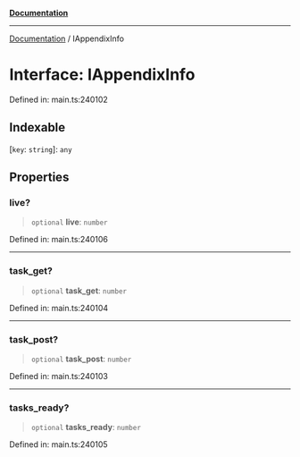 [**Documentation**](../README.md)

***

[Documentation](../README.md) / IAppendixInfo

# Interface: IAppendixInfo

Defined in: main.ts:240102

## Indexable

\[`key`: `string`\]: `any`

## Properties

### live?

> `optional` **live**: `number`

Defined in: main.ts:240106

***

### task\_get?

> `optional` **task\_get**: `number`

Defined in: main.ts:240104

***

### task\_post?

> `optional` **task\_post**: `number`

Defined in: main.ts:240103

***

### tasks\_ready?

> `optional` **tasks\_ready**: `number`

Defined in: main.ts:240105
